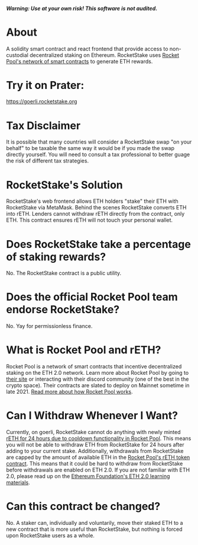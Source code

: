 ##### Warning: Use at your own risk! This software is not audited.

# About

A solidity smart contract and react frontend that provide access to non-custodial decentralized staking on Ethereum. RocketStake uses [Rocket Pool's network of smart contracts](https://github.com/rocket-pool/rocketpool) to generate ETH rewards.

# Try it on Prater:

https://goerli.rocketstake.org 

# Tax Disclaimer

It is possible that many countries will consider a RocketStake swap "on your behalf" to be taxable the same way it would be if you made the swap directly yourself. You will need to consult a tax professional to better guage the risk of different tax strategies.

# RocketStake's Solution 

RocketStake's web frontend allows ETH holders "stake" their ETH with RocketStake via MetaMask. Behind the scenes RocketStake converts ETH into rETH. Lenders cannot withdraw rETH directly from the contract, only ETH. This contract ensures rETH will not touch your personal wallet.

# Does RocketStake take a percentage of staking rewards?

No. The RocketStake contract is a public utility. 

# Does the official Rocket Pool team endorse RocketStake?

No. Yay for permissionless finance.

# What is Rocket Pool and rETH?

Rocket Pool is a network of smart contracts that incentive decentralized staking on the ETH 2.0 network. Learn more about Rocket Pool by going to [their site](https://rocketpool.net) or interacting with their discord community (one of the best in the crypto space). Their contracts are slated to deploy on Mainnet sometime in late 2021. [Read more about how Rocket Pool works](https://docs.rocketpool.net/guides/staking/overview.html#how-rocket-pool-works).

# Can I Withdraw Whenever I Want?

Currently, on goerli, RocketStake cannot do anything with newly minted [rETH for 24 hours due to cooldown functionality in Rocket Pool](https://github.com/rocket-pool/rocketpool/blob/3d6df4c87401f303f6acbdd249bdcb182e8827f3/contracts/contract/token/RocketTokenRETH.sol#L157). This means you will not be able to withdraw ETH from RocketStake for 24 hours after adding to your current  stake. Additionally, withdrawals from RocketStake are capped by the amount of available ETH in the [Rocket Pool's rETH token contract](https://github.com/rocket-pool/rocketpool/blob/master/contracts/contract/token/RocketTokenRETH.sol). This means that it could be hard to withdraw from RocketStake before withdrawals are enabled on ETH 2.0. If you are not familiar with ETH 2.0, please read up on the [Ethereum Foundation's ETH 2.0 learning materials](https://ethereum.org/en/eth2/). 

# Can this contract be changed?

No. A staker can, individually and voluntarily, move their staked ETH to a new contract that is more useful than RocketStake, but nothing is forced upon RocketStake users as a whole.